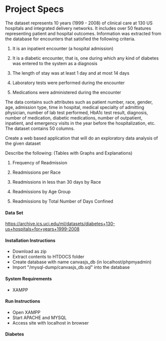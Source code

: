 # Project Specs

The dataset represents 10 years (1999 - 2008) of clinical care at 130 US hospitals and integrated delivery networks. It includes over 50 features representing patient and hospital outcomes. Information was extracted from the database for encounters that satisfied the following criteria.

1. It is an inpatient encounter (a hospital admission)

2. It is a diabetic encounter, that is, one during which any kind of diabetes was entered to the system as a diagnosis

3. The length of stay was at least 1 day and at most 14 days

4. Laboratory tests were performed during the encounter

5. Medications were administered during the encounter

The data contains such attributes such as patient number, race, gender, age, admission type, time in hospital, medical specialty of admitting physician, number of lab test performed, HbA1c test result, diagnosis, number of medication, diabetic medications, number of outpatient, inpatient, and emergency visits in the year before the hospitalization, etc. The dataset contains 50 columns.

Create a web based application that will do an exploratory data analysis of the given dataset

Describe the following: (Tables with Graphs and Explanations)

1. Frequency of Readmission

2. Readmissions per Race

3. Readmissions in less than 30 days by Race

4. Readmissions by Age Group

5. Readmissions by Total Number of Days Confined

#### Data Set
https://archive.ics.uci.edu/ml/datasets/diabetes+130-us+hospitals+for+years+1999-2008

#### Installation Instructions

- Download as zip
- Extract contents to HTDOCS folder
- Create database with name canvasjs_db (in localhost/phpmyadmin)
- Import "/mysql-dump/canvasjs_db.sql" into the database

#### System Requirements

- XAMPP

#### Run Instructions

- Open XAMPP
- Start APACHE and MYSQL
- Access site with localhost in browser

#### Diabetes 

